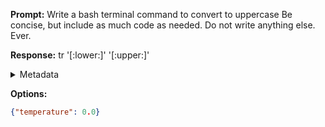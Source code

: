 **Prompt:**
Write a bash terminal command to convert  to uppercase Be concise, but include as much code as needed. Do not write anything else. Ever.


**Response:**
tr '[:lower:]' '[:upper:]'

<details><summary>Metadata</summary>

- Duration: 1170 ms
- Datetime: 2023-12-29T14:58:41.970438
- Model: gpt-3.5-turbo-0613

</details>

**Options:**
```json
{"temperature": 0.0}
```

